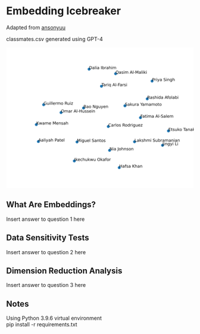 # Embedding Icebreaker

Adapted from [ansonyuu](https://github.com/ansonyuu/matchmaking)  

classmates.csv generated using GPT-4  

![Sample output of script](https://github.com/gkirczen/embeddingicebreaker/blob/main/main-sample.png?raw=true)  

## What Are Embeddings?
Insert answer to question 1 here

## Data Sensitivity Tests
Insert answer to question 2 here

## Dimension Reduction Analysis
Insert answer to question 3 here

## Notes
Using Python 3.9.6 virtual environment  
pip install -r requirements.txt